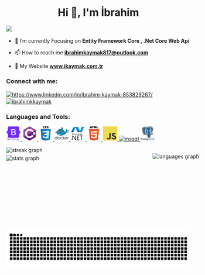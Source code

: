 <h1 align="center">Hi 👋, I'm İbrahim</h1>
<img src="https://i.hizliresim.com/p86boa3.jpg">


- 🌱 I’m currently Focusing on **Entity Framework Core , .Net Core Web Api**

- 📫 How to reach me **ibrahimkaymak817@outlook.com**

- 📄 My Website **www.ikaymak.com.tr**

<h3 align="left">Connect with me:</h3>
<p align="left">
<a href="https://linkedin.com/in/https://www.linkedin.com/in/ibrahim-kaymak-853829267/" target="blank"><img align="center" src="https://raw.githubusercontent.com/rahuldkjain/github-profile-readme-generator/master/src/images/icons/Social/linked-in-alt.svg" alt="https://www.linkedin.com/in/ibrahim-kaymak-853829267/" height="30" width="40" /></a>
<a href="https://instagram.com/ibrahimkkaymak" target="blank"><img align="center" src="https://raw.githubusercontent.com/rahuldkjain/github-profile-readme-generator/master/src/images/icons/Social/instagram.svg" alt="ibrahimkkaymak" height="30" width="40" /></a>
</p>

<h3 align="left">Languages and Tools:</h3>
<p align="left"> <a href="https://getbootstrap.com" target="_blank" rel="noreferrer"> <img src="https://raw.githubusercontent.com/devicons/devicon/master/icons/bootstrap/bootstrap-plain-wordmark.svg" alt="bootstrap" width="40" height="40"/> </a>        <a href="https://www.w3schools.com/cs/" target="_blank" rel="noreferrer"> <img src="https://raw.githubusercontent.com/devicons/devicon/master/icons/csharp/csharp-original.svg" alt="csharp" width="40" height="40"/> </a> <a href="https://www.w3schools.com/css/" target="_blank" rel="noreferrer"> <img src="https://raw.githubusercontent.com/devicons/devicon/master/icons/css3/css3-original-wordmark.svg" alt="css3" width="40" height="40"/> </a> <a href="https://www.docker.com/" target="_blank" rel="noreferrer"> <img src="https://raw.githubusercontent.com/devicons/devicon/master/icons/docker/docker-original-wordmark.svg" alt="docker" width="40" height="40"/> </a> <a href="https://dotnet.microsoft.com/" target="_blank" rel="noreferrer"> <img src="https://raw.githubusercontent.com/devicons/devicon/master/icons/dot-net/dot-net-original-wordmark.svg" alt="dotnet" width="40" height="40"/> </a> <a href="https://www.w3.org/html/" target="_blank" rel="noreferrer"> <img src="https://raw.githubusercontent.com/devicons/devicon/master/icons/html5/html5-original-wordmark.svg" alt="html5" width="40" height="40"/> </a> <a href="https://developer.mozilla.org/en-US/docs/Web/JavaScript" target="_blank" rel="noreferrer"> <img src="https://raw.githubusercontent.com/devicons/devicon/master/icons/javascript/javascript-original.svg" alt="javascript" width="40" height="40"/> </a> <a href="https://www.microsoft.com/en-us/sql-server" target="_blank" rel="noreferrer"> <img src="https://www.svgrepo.com/show/303229/microsoft-sql-server-logo.svg" alt="mssql" width="40" height="40"/> </a> <a href="https://www.postgresql.org" target="_blank" rel="noreferrer"> <img src="https://raw.githubusercontent.com/devicons/devicon/master/icons/postgresql/postgresql-original-wordmark.svg" alt="postgresql" width="40" height="40"/> </a> </p>


<div>    <img src="https://streak-stats.demolab.com?user=IKaymakk&locale=en&mode=daily&theme=dark&hide_border=false&border_radius=5" height="300" width="450" alt="streak graph" />
</div>

<div align="left">
  <div style="display: flex; align-items: center; justify-content: space-between;">
    <img src="https://github-readme-stats.vercel.app/api?username=IKaymakk&hide_title=false&hide_rank=false&show_icons=false&include_all_commits=true&count_private=true&disable_animations=false&theme=dark&locale=en&hide_border=false&custom_title=GitHub%20Stats" height="200" width="400" alt="stats graph" />
 <img src="https://github-readme-stats.vercel.app/api/top-langs?username=IKaymakk&locale=en&hide_title=false&layout=compact&card_width=400&langs_count=6&theme=dark&hide_border=false" height="210" width="400" alt="languages graph" />
  </div>
  
  <div style="display: flex; align-items: center; justify-content: space-between;">
   
  </div>
</div>


<picture>
  <source media="(prefers-color-scheme: dark)" srcset="https://raw.githubusercontent.com/IKaymakk/IKaymakk/output/github-contribution-grid-snake-dark.svg">
  <source media="(prefers-color-scheme: light)" srcset="https://raw.githubusercontent.com/IKaymakk/IKaymakk/output/github-contribution-grid-snake.svg">
  <img alt="github contribution grid snake animation" src="https://raw.githubusercontent.com/IKaymakk/IKaymakk/output/github-contribution-grid-snake.svg">
</picture>

